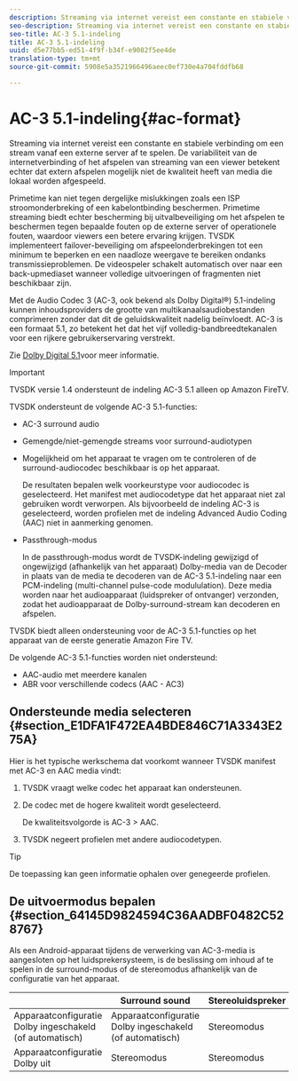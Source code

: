 ```yaml
---
description: Streaming via internet vereist een constante en stabiele verbinding om een stream vanaf een externe server af te spelen. De variabiliteit van de internetverbinding of het afspelen van streaming van een viewer betekent echter dat extern afspelen mogelijk niet de kwaliteit heeft van media die lokaal worden afgespeeld.
seo-description: Streaming via internet vereist een constante en stabiele verbinding om een stream vanaf een externe server af te spelen. De variabiliteit van de internetverbinding of het afspelen van streaming van een viewer betekent echter dat extern afspelen mogelijk niet de kwaliteit heeft van media die lokaal worden afgespeeld.
seo-title: AC-3 5.1-indeling
title: AC-3 5.1-indeling
uuid: d5e77bb5-ed51-4f9f-b34f-e9082f5ee4de
translation-type: tm+mt
source-git-commit: 5908e5a3521966496aeec0ef730e4a704fddfb68

---
```



# AC-3 5.1-indeling{#ac-format}

Streaming via internet vereist een constante en stabiele verbinding om een stream vanaf een externe server af te spelen. De variabiliteit van de internetverbinding of het afspelen van streaming van een viewer betekent echter dat extern afspelen mogelijk niet de kwaliteit heeft van media die lokaal worden afgespeeld.

Primetime kan niet tegen dergelijke mislukkingen zoals een ISP stroomonderbreking of een kabelontbinding beschermen. Primetime streaming biedt echter bescherming bij uitvalbeveiliging om het afspelen te beschermen tegen bepaalde fouten op de externe server of operationele fouten, waardoor viewers een betere ervaring krijgen. TVSDK implementeert failover-beveiliging om afspeelonderbrekingen tot een minimum te beperken en een naadloze weergave te bereiken ondanks transmissieproblemen. De videospeler schakelt automatisch over naar een back-upmediaset wanneer volledige uitvoeringen of fragmenten niet beschikbaar zijn.

Met de Audio Codec 3 (AC-3, ook bekend als Dolby Digital®) 5.1-indeling kunnen inhoudsproviders de grootte van multikanaalsaudiobestanden comprimeren zonder dat dit de geluidskwaliteit nadelig beïnvloedt. AC-3 is een formaat 5.1, zo betekent het dat het vijf volledig-bandbreedtekanalen voor een rijkere gebruikerservaring verstrekt.

Zie [Dolby Digital 5.1](https://www.dolby.com/us/en/technologies/dolby-digital.html)voor meer informatie.

>[!IMPORTANT]
>
>TVSDK versie 1.4 ondersteunt de indeling AC-3 5.1 alleen op Amazon FireTV.

TVSDK ondersteunt de volgende AC-3 5.1-functies:

* AC-3 surround audio
* Gemengde/niet-gemengde streams voor surround-audiotypen
* Mogelijkheid om het apparaat te vragen om te controleren of de surround-audiocodec beschikbaar is op het apparaat.

   De resultaten bepalen welk voorkeurstype voor audiocodec is geselecteerd. Het manifest met audiocodetype dat het apparaat niet zal gebruiken wordt verworpen. Als bijvoorbeeld de indeling AC-3 is geselecteerd, worden profielen met de indeling Advanced Audio Coding (AAC) niet in aanmerking genomen.
* Passthrough-modus

   In de passthrough-modus wordt de TVSDK-indeling gewijzigd of ongewijzigd (afhankelijk van het apparaat) Dolby-media van de Decoder in plaats van de media te decoderen van de AC-3 5.1-indeling naar een PCM-indeling (multi-channel pulse-code modululation). Deze media worden naar het audioapparaat (luidspreker of ontvanger) verzonden, zodat het audioapparaat de Dolby-surround-stream kan decoderen en afspelen.

TVSDK biedt alleen ondersteuning voor de AC-3 5.1-functies op het apparaat van de eerste generatie Amazon Fire TV.

De volgende AC-3 5.1-functies worden niet ondersteund:

* AAC-audio met meerdere kanalen
* ABR voor verschillende codecs (AAC - AC3)

## Ondersteunde media selecteren {#section_E1DFA1F472EA4BDE846C71A3343E275A}

Hier is het typische werkschema dat voorkomt wanneer TVSDK manifest met AC-3 en AAC media vindt:

1. TVSDK vraagt welke codec het apparaat kan ondersteunen.
1. De codec met de hogere kwaliteit wordt geselecteerd.

   De kwaliteitsvolgorde is AC-3 > AAC.
1. TVSDK negeert profielen met andere audiocodetypen.

>[!TIP]
>
>De toepassing kan geen informatie ophalen over genegeerde profielen.

## De uitvoermodus bepalen {#section_64145D9824594C36AADBF0482C528767}

Als een Android-apparaat tijdens de verwerking van AC-3-media is aangesloten op het luidsprekersysteem, is de beslissing om inhoud af te spelen in de surround-modus of de stereomodus afhankelijk van de configuratie van het apparaat.

|  | Surround sound | Stereoluidspreker |
|---|---|---|
| Apparaatconfiguratie Dolby ingeschakeld (of automatisch) | Apparaatconfiguratie Dolby ingeschakeld (of automatisch) | Stereomodus |
| Apparaatconfiguratie Dolby uit | Stereomodus | Stereomodus |

